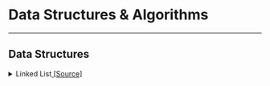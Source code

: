 # **Data Structures & Algorithms**

---

## Data Structures

<details>
  <summary>Linked List<a href = "https://github.com/anchitbhuhan/DS-ALGO-Java-/tree/main/LinkedList"> [Source]</a>
  </summary>

<details>

  <summary>Middle of a Linked List <a href = "https://github.com/anchitbhuhan/DS-ALGO-Java-/tree/main/LinkedList/Middle%20of%20a%20Linked%20List"> [SOURCE]</a> </summary>

  * <a href = "https://github.com/anchitbhuhan/DS-ALGO-Java-/blob/main/LinkedList/Middle%20of%20a%20Linked%20List/Simple%20Traversal/Middle.md">Simple Traversal - O(N), O(1)</a>
  * <a href = "https://github.com/anchitbhuhan/DS-ALGO-Java-/blob/main/LinkedList/Middle%20of%20a%20Linked%20List/2%20Pointers/pointers.md">2 Pointers O(N), O(1)</a>
  * <a href = "https://github.com/anchitbhuhan/DS-ALGO-Java-/blob/main/LinkedList/Middle%20of%20a%20Linked%20List/3rd%20Approach/method.md">3rd Approach O(N), O(1)</a>

</details>

<details>
  <summary>Reverse a Linked List <a href = "https://github.com/anchitbhuhan/DS-ALGO-Java-/tree/main/LinkedList/Reverse%20a%20Linked%20List"> [SOURCE]</a></summary>

  * <a href = "https://github.com/anchitbhuhan/DS-ALGO-Java-/blob/main/LinkedList/Reverse%20a%20Linked%20List/Iterative/iterative.md">Iterative Method O(N) O(1)</a>
  * <a href="https://github.com/anchitbhuhan/DS-ALGO-Java-/blob/main/LinkedList/Reverse%20a%20Linked%20List/Recursive/recursive.md">Recursive Method O(N) O(1)</a>
  * <a>Tail Recursive Method</a>
  * <a href = "https://github.com/anchitbhuhan/DS-ALGO-Java-/blob/main/LinkedList/Reverse%20a%20Linked%20List/Using%20Stack/stack.md">Using Stack</a>
  * <a>Using Array</a>
  

</details>

<details>
  <summary>Palindrome</summary>

  * <a>Using Stack</a>
  * <a>By Finding the Middle and reversing</a>
  * <a>Recursion</a>

</details>

<details>
  <summary>Identical Linked List</summary>

  * <a>Iterative</a>
  * <a>Recursive Approach</a>

</details>

<details>
  <summary>Remove Duplicates</summary>

<details>
  <summary>Remove Duplicates from Unsorted LL</summary>

  * <a>Using 2 Loops    </a>
  * <a>Use Sorting</a>

</details

<details>
  <summary>Remove Duplicates from Sorted LL</summary>

  * <a>Iterative</a>
  * <a>Recursive Approach</a>
  * <a>3rd Approach</a>

</details

</details>

<details>
  <summary>Merge 2 Linked List in a Sorted order</summary>

  * <a href="https://github.com/anchitbhuhan/DS-ALGO-Java-/blob/main/LinkedList/Merge%202%20Linked%20List/merge%20in%20a%20sorted%20order.md">Without Creating New Node</a>

</details

</details>
